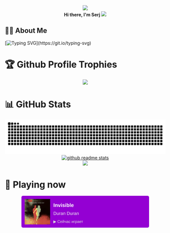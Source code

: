 <div id="header" align="center">
  <img src="https://i.giphy.com/media/v1.Y2lkPTc5MGI3NjExanl4dWkyNnBlb2swcmE1ZndtZWh3dmpldDM0ZWxwZXJ1cmZnenZpdSZlcD12MV9pbnRlcm5hbF9naWZfYnlfaWQmY3Q9cw/xHwDPt2kFONpKI8Rfw/giphy.gif" width="100"/>
</div>

<div align="center" >
  <a>
    <strong>Hi there, I'm Serj</font></strong>
    <img src="https://github.com/blackcater/blackcater/raw/main/images/Hi.gif" height="32"/>
  </a>
</div>


## 👨‍💻 About Me
[![Typing SVG](https://readme-typing-svg.demolab.com?font=Fira+Code&size=30&duration=2999&pause=1000&color=9400D3&multiline=true&width=1000&height=250&separator=%3D&lines=%23include+%3Cstdio.h%3E%3Dint+main(void)%3D%7B%3D&nbsp;&nbsp;&nbsp;&nbsp;printf(%22I+am+an+embedded+software+developer!%5Cn%22);%3D&nbsp;&nbsp;&nbsp;&nbsp;printf(%22I+love+OSS!%5Cn%22);%3D&nbsp;&nbsp;&nbsp;&nbsp;return+0;%3D%7D)](https://git.io/typing-svg)



# 🏆 Github Profile Trophies
<div align="center">
  <a href="https://github.com/ryo-ma/github-profile-trophy">
    <img src="https://github-profile-trophy.vercel.app/?username=IsNotAcceptable&theme=onedark&no-bg=true&column=-1&no-frame=true" />
  </a>
</div>


# 📊 GitHub Stats
<div align="center">
  <a href="https://github.com/Platane/snk">
    <picture>
      <source media="(prefers-color-scheme: dark)" srcset="https://raw.githubusercontent.com/KinhoLeung/KinhoLeung/output/github-contribution-grid-snake-dark.svg">
      <source media="(prefers-color-scheme: light), (prefers-color-scheme: no-preference)" srcset="https://raw.githubusercontent.com/KinhoLeung/KinhoLeung/output/github-contribution-grid-snake.svg">
      <img alt="github contribution grid snake animation" src="https://raw.githubusercontent.com/KinhoLeung/KinhoLeung/output/github-contribution-grid-snake.svg">
    </picture>
  </a>
</div>

<div align="center">
  <a href="https://github.com/anuraghazra/github-readme-stats">
    <picture>
      <source srcset="https://github-readme-stats.vercel.app/api?username=IsNotAcceptable&hide_border=true&show_icons=true&card_width=400&theme=vue-dark&rank_icon=github&ring_color=9400D3&title_color=9400D3&icon_color=9400D3&bg_color=00000000" media="(prefers-color-scheme: dark)" />
      <source srcset="https://github-readme-stats.vercel.app/api?username=IsNotAcceptable&hide_border=true&show_icons=true&card_width=400&theme=vue&rank_icon=github&ring_color=9400D3&title_color=9400D3&icon_color=9400D3&bg_color=00000000" media="(prefers-color-scheme: light), (prefers-color-scheme: no-preference)" />
      <img alt="github readme stats" src="https://github-readme-stats.vercel.app/api?username=IsNotAcceptable&hide_border=true&show_icons=true&card_width=400&theme=vue&rank_icon=github&ring_color=9400D3&title_color=9400D3&icon_color=9400D3&bg_color=00000000" />
    </picture>
  </a>
  
</div>

<div align="center">
  <a href="https://github.com/ashutosh00710/github-readme-activity-graph">
    <img src="https://github-readme-activity-graph.vercel.app/graph?username=IsNotAcceptable&hide_border=true&line=9400D3&theme=github-compact&area=false" />
  </a>
</div>

<!--
# 🎮 Steam Recently Played
<div align="center">
  <a href="https://github.com/IsNotAcceptable/Steam-Readme">
    <picture>
      <source media="(prefers-color-scheme: light), (prefers-color-scheme: no-preference)" srcset="https://steam-readme-livid.vercel.app?v=1&theme=dark" />
      <source media="(prefers-color-scheme: dark)" srcset="https://steam-readme-livid.vercel.app?v=1&theme=dark" />
      <img alt="Steam" src="https://steam-readme-livid.vercel.app?v=1&theme=light" /> 
    </picture>
  </a>
</div>
-->
# 🎵 Playing now
<div align="center">
  <img src="https://raw.githubusercontent.com/IsNotAcceptable/VKMusic-readme/main/assets/lastfm_widget.svg" width="400">
</div>

<!--
# 📫 Contact Me

<div id="social"> 
  <a href="https://steamcommunity.com/id/IsNotAcceptable/">
    <img src="https://img.shields.io/badge/Steam-13013f?style=for-the-badge&logo=steam" alt="Steam" ></a>
  
  <a href="http://discordapp.com/users/798944695279026206">
    <img src="https://img.shields.io/badge/Discord-13013f?style=for-the-badge&logo=discord" alt="Discord" ></a>

  <a href="https://vk.com/10i_feel_blood_on_my_lip00">
    <img src="https://img.shields.io/badge/VK-13013f?style=for-the-badge&logo=vk" alt="VK" ></a>
</div>
-->
